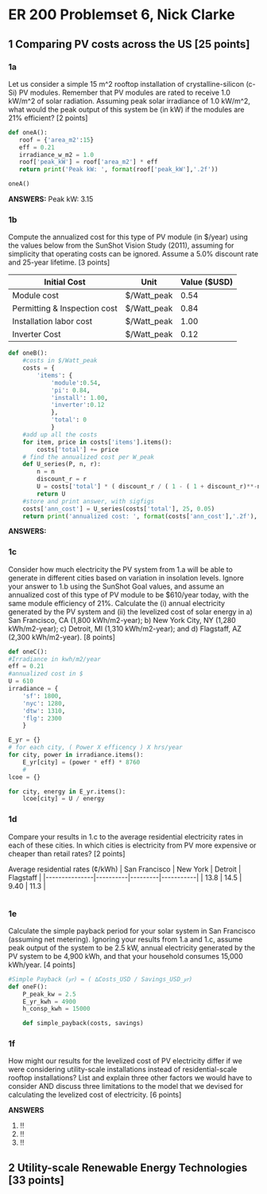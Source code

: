 # ER 200 Problemset 6, Nick Clarke

## 1 Comparing PV costs across the US [25 points]

### 1a
Let us consider a simple 15 m^2 rooftop installation of crystalline-silicon (c-Si) PV modules. Remember that PV modules are rated to receive 1.0 kW/m^2 ​of solar radiation. Assuming peak solar irradiance of 1.0 kW/m^2, what would the peak output of this system be (in kW) if the modules are 21% efficient? [2 points]

 ```python
def oneA():
    roof = {'area_m2':15}
    eff = 0.21
    irradiance_w_m2 = 1.0
    roof['peak_kW'] = roof['area_m2'] * eff
    return print('Peak kW: ', format(roof['peak_kW'],'.2f'))

oneA()
 ```

**ANSWERS:** Peak kW:  3.15

### 1b

Compute the annualized cost for this type of PV module (in $/year) using the values below from the SunShot Vision Study (2011), assuming for simplicity that operating costs can be ignored. Assume a 5.0% discount rate and 25-year lifetime. [3 points]

| Initial Cost                 | Unit        | Value ($USD) |
|------------------------------|-------------|--------------|
| Module cost                  | $/Watt_peak | 0.54         |
| Permitting & Inspection cost | $/Watt_peak | 0.84         |
| Installation labor cost      | $/Watt_peak | 1.00         |
| Inverter Cost                | $/Watt_peak | 0.12         |

```python
def oneB():
    #costs in $/Watt_peak
    costs = {
        'items': {
            'module':0.54,
            'pi': 0.84,
            'install': 1.00,
            'inverter':0.12
            },
            'total': 0
            }
    #add up all the costs
    for item, price in costs['items'].items():
        costs['total'] += price
    # find the annualized cost per W_peak
    def U_series(P, n, r):
        n = n
        discount_r = r
        U = costs['total'] * ( discount_r / ( 1 - ( 1 + discount_r)**-n) )
        return U
    #store and print answer, with sigfigs
    costs['ann_cost'] = U_series(costs['total'], 25, 0.05)
    return print('annualized cost: ', format(costs['ann_cost'],'.2f'), ' USD / year / W_peak')


```

**ANSWERS:**

### 1c

Consider how much electricity the PV system from 1.a will be able to generate in different cities based on variation in insolation levels. Ignore your answer to 1.b using the SunShot Goal values, and assume an annualized cost of this type of PV module to be $610/year today, with the same module efficiency of 21%. Calculate the (i) annual electricity generated by the PV system and (ii) the levelized cost of solar energy in a) San Francisco, CA (1,800 kWh/m​2​-year); b) New York City, NY (1,280 kWh/m​2​-year); c) Detroit, MI (1,310 kWh/m​2​-year); and d) Flagstaff, AZ (2,300 kWh/m​2​-year). [8 points]

```python
def oneC():
#Irradiance in kwh/m2/year
eff = 0.21
#annualized cost in $
U = 610
irradiance = {
    'sf': 1800,
    'nyc': 1280,
    'dtw': 1310,
    'flg': 2300
    }

E_yr = {}
# for each city, ( Power X efficency ) X hrs/year
for city, power in irradiance.items():
    E_yr[city] = (power * eff) * 8760
    #
lcoe = {}

for city, energy in E_yr.items():
    lcoe[city] = U / energy


```

### 1d

Compare your results in 1.c to the average residential electricity rates in each of these cities. In which cities is electricity from PV more expensive or cheaper than retail rates? [2 points]

Average residential rates (​¢/kWh)
| San Francisco | New York | Detroit | Flagstaff |
|---------------|----------|---------|-----------|
| 13.8          | 14.5     | 9.40    | 11.3      |

```python
```

### 1e

Calculate the simple payback period for your solar system in San Francisco (assuming net metering). Ignoring your results from 1.a and 1.c, assume peak output of the system to be 2.5 kW, annual electricity generated by the PV system to be 4,900 kWh, and that your household consumes 15,000 kWh/year. [4 points]

```python
#Simple Payback (𝑦𝑟) = ( ∆Costs_USD / Savings_USD_𝑦𝑟)
def oneF():
    P_peak_kw = 2.5
    E_yr_kwh = 4900
    h_consp_kwh = 15000

    def simple_payback(costs, savings)
```

### 1f

How might our results for the levelized cost of PV electricity differ if we were considering utility-scale installations instead of residential-scale rooftop installations? List and explain three other factors we would have to consider AND discuss three limitations to the model that we devised for calculating the levelized cost of electricity. [6 points]

**ANSWERS**

1. !!
2. !!
3. !!

## 2 Utility-scale Renewable Energy Technologies [33 points]